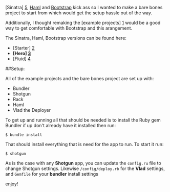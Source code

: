 [Sinatra] [5], [Haml][6] and [Bootstrap][7] kick ass so I wanted to make a bare bones project to start from which would get the setup hassle out of the way. 

Additionally, I thought remaking the [example projects] [1] would be a good way to get
comfortable with Bootstrap and this arangement.

The Sinatra, Haml, Bootstrap versions can be found here:

* [Starter] [2]
* **[Hero] [3]**
* [Fluid] [4]


##Setup:

All of the example projects and the bare bones project are set up with:

* Bundler
* Shotgun
* Rack
* Haml
* Vlad the Deployer

To get up and running all that should be needed is to install the Ruby gem
Bundler if up don't already have it installed then run:

    $ bundle install

That should install everything that is need for the app to run. To start it
run:

    $ shotgun

As is the case with any **Shotgun** app, you can update the `config.ru` file to
change Shotgun settings. Likewise `/config/deploy.rb` for the **Vlad** settings, and `Gemfile` for your **bundler** install settings

enjoy!

[1]: http://twitter.github.com/bootstrap/getting-started.html#examples "Bootstrap example layouts"
[2]: https://github.com/ghostandthemachine/sinatra-haml-bootstrap-starter
[3]: https://github.com/ghostandthemachine/sinatra-haml-bootstrap-hero
[4]: https://github.com/ghostandthemachine/sinatra-haml-bootstrap-fluid
[5]: http://www.sinatrarb.com/
[6]: http://haml.info/
[7]: http://twitter.github.com/bootstrap/